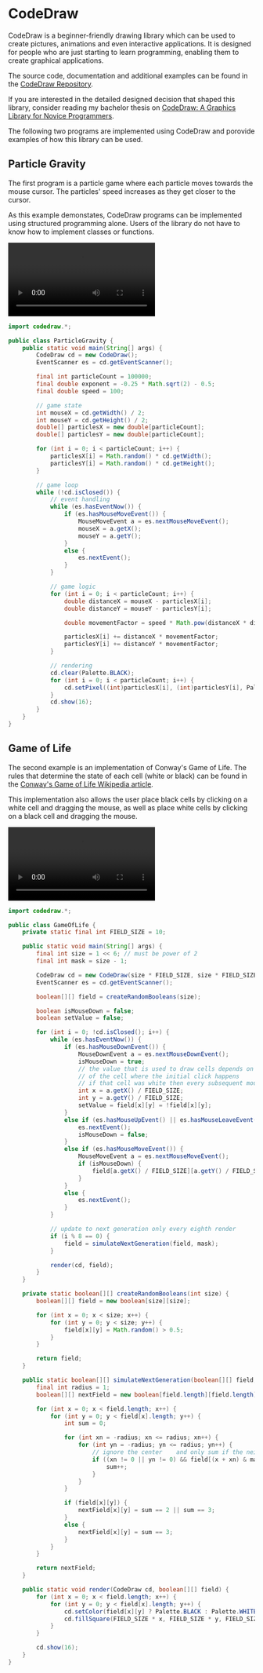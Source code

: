 # CodeDraw

CodeDraw is a beginner-friendly drawing library which can be used to create pictures, animations and even interactive applications.
It is designed for people who are just starting to learn programming, enabling them to create graphical applications.

The source code, documentation and additional examples can be found in the [CodeDraw Repository](https://github.com/Krassnig/CodeDraw).

If you are interested in the detailed designed decision that shaped this library, consider reading my bachelor thesis on
[CodeDraw: A Graphics Library for Novice Programmers](./CodeDraw%20Thesis.pdf).

The following two programs are implemented using CodeDraw and porovide examples of how this library can be used.

## Particle Gravity

The first program is a particle game where each particle moves towards the mouse cursor.
The particles' speed increases as they get closer to the cursor.

As this example demonstates, CodeDraw programs can be implemented using structured programming alone.
Users of the library do not have to know how to implement classes or functions.

<video controls autoplay loop src="./particle-gravity-video.mp4"></video>

```java
import codedraw.*;

public class ParticleGravity {
	public static void main(String[] args) {
		CodeDraw cd = new CodeDraw();
		EventScanner es = cd.getEventScanner();

		final int particleCount = 100000;
		final double exponent = -0.25 * Math.sqrt(2) - 0.5;
		final double speed = 100;

		// game state
		int mouseX = cd.getWidth() / 2;
		int mouseY = cd.getHeight() / 2;
		double[] particlesX = new double[particleCount];
		double[] particlesY = new double[particleCount];

		for (int i = 0; i < particleCount; i++) {
			particlesX[i] = Math.random() * cd.getWidth();
			particlesY[i] = Math.random() * cd.getHeight();
		}

		// game loop
		while (!cd.isClosed()) {
			// event handling
			while (es.hasEventNow()) {
				if (es.hasMouseMoveEvent()) {
					MouseMoveEvent a = es.nextMouseMoveEvent();
					mouseX = a.getX();
					mouseY = a.getY();
				}
				else {
					es.nextEvent();
				}
			}

			// game logic
			for (int i = 0; i < particleCount; i++) {
				double distanceX = mouseX - particlesX[i];
				double distanceY = mouseY - particlesY[i];

				double movementFactor = speed * Math.pow(distanceX * distanceX + distanceY * distanceY, exponent);

				particlesX[i] += distanceX * movementFactor;
				particlesY[i] += distanceY * movementFactor;
			}

			// rendering
			cd.clear(Palette.BLACK);
			for (int i = 0; i < particleCount; i++) {
				cd.setPixel((int)particlesX[i], (int)particlesY[i], Palette.RED);
			}
			cd.show(16);
		}
	}
}
```

## Game of Life

The second example is an implementation of Conway's Game of Life.
The rules that determine the state of each cell (white or black) can be found in the
[Conway's Game of Life Wikipedia article](https://en.wikipedia.org/wiki/Conway%27s_Game_of_Life).

This implementation also allows the user place black cells by clicking on a white cell and dragging the mouse,
as well as place white cells by clicking on a black cell and dragging the mouse.

<video controls autoplay loop src="./game-of-life-video.mp4"></video>

```java
import codedraw.*;

public class GameOfLife {
	private static final int FIELD_SIZE = 10;

	public static void main(String[] args) {
		final int size = 1 << 6; // must be power of 2
		final int mask = size - 1;

		CodeDraw cd = new CodeDraw(size * FIELD_SIZE, size * FIELD_SIZE);
		EventScanner es = cd.getEventScanner();

		boolean[][] field = createRandomBooleans(size);

		boolean isMouseDown = false;
		boolean setValue = false;

		for (int i = 0; !cd.isClosed(); i++) {
			while (es.hasEventNow()) {
				if (es.hasMouseDownEvent()) {
					MouseDownEvent a = es.nextMouseDownEvent();
					isMouseDown = true;
					// the value that is used to draw cells depends on the state
					// of the cell where the initial click happens
					// if that cell was white then every subsequent mouse move will draw black cells.
					int x = a.getX() / FIELD_SIZE;
					int y = a.getY() / FIELD_SIZE;
					setValue = field[x][y] = !field[x][y];
				}
				else if (es.hasMouseUpEvent() || es.hasMouseLeaveEvent()) {
					es.nextEvent();
					isMouseDown = false;
				}
				else if (es.hasMouseMoveEvent()) {
					MouseMoveEvent a = es.nextMouseMoveEvent();
					if (isMouseDown) {
						field[a.getX() / FIELD_SIZE][a.getY() / FIELD_SIZE] = setValue;
					}
				}
				else {
					es.nextEvent();
				}
			}

			// update to next generation only every eighth render
			if (i % 8 == 0) {
				field = simulateNextGeneration(field, mask);
			}

			render(cd, field);
		}
	}

	private static boolean[][] createRandomBooleans(int size) {
		boolean[][] field = new boolean[size][size];

		for (int x = 0; x < size; x++) {
			for (int y = 0; y < size; y++) {
				field[x][y] = Math.random() > 0.5;
			}
		}

		return field;
	}

	public static boolean[][] simulateNextGeneration(boolean[][] field, int mask) {
		final int radius = 1;
		boolean[][] nextField = new boolean[field.length][field.length];

		for (int x = 0; x < field.length; x++) {
			for (int y = 0; y < field[x].length; y++) {
				int sum = 0;

				for (int xn = -radius; xn <= radius; xn++) {
					for (int yn = -radius; yn <= radius; yn++) {
						// ignore the center    and only sum if the neighbor is alive
						if ((xn != 0 || yn != 0) && field[(x + xn) & mask][(y + yn) & mask]) {
							sum++;
						}
					}
				}

				if (field[x][y]) {
					nextField[x][y] = sum == 2 || sum == 3;
				}
				else {
					nextField[x][y] = sum == 3;
				}
			}
		}

		return nextField;
	}

	public static void render(CodeDraw cd, boolean[][] field) {
		for (int x = 0; x < field.length; x++) {
			for (int y = 0; y < field[x].length; y++) {
				cd.setColor(field[x][y] ? Palette.BLACK : Palette.WHITE);
				cd.fillSquare(FIELD_SIZE * x, FIELD_SIZE * y, FIELD_SIZE);
			}
		}

		cd.show(16);
	}
}
```